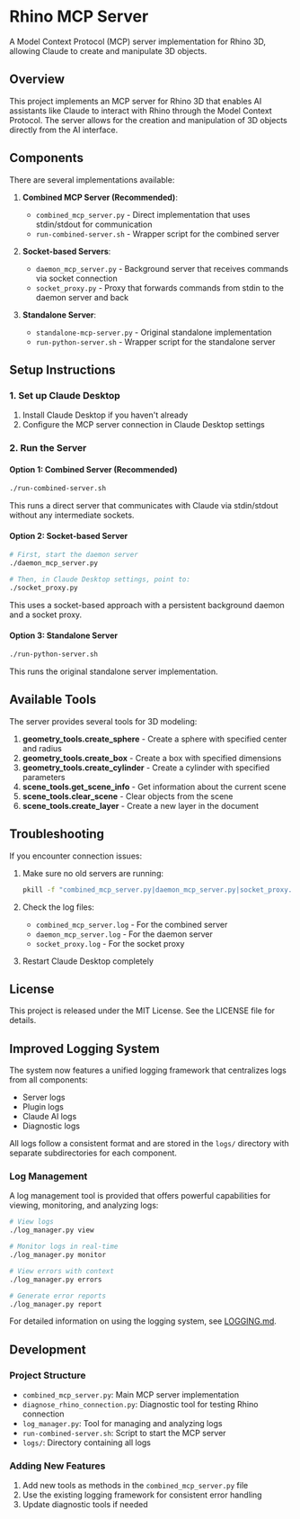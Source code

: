 # Rhino MCP Server

A Model Context Protocol (MCP) server implementation for Rhino 3D, allowing Claude to create and manipulate 3D objects.

## Overview

This project implements an MCP server for Rhino 3D that enables AI assistants like Claude to interact with Rhino through the Model Context Protocol. The server allows for the creation and manipulation of 3D objects directly from the AI interface.

## Components

There are several implementations available:

1. **Combined MCP Server (Recommended)**: 
   - `combined_mcp_server.py` - Direct implementation that uses stdin/stdout for communication
   - `run-combined-server.sh` - Wrapper script for the combined server

2. **Socket-based Servers**:
   - `daemon_mcp_server.py` - Background server that receives commands via socket connection
   - `socket_proxy.py` - Proxy that forwards commands from stdin to the daemon server and back
   
3. **Standalone Server**:
   - `standalone-mcp-server.py` - Original standalone implementation
   - `run-python-server.sh` - Wrapper script for the standalone server

## Setup Instructions

### 1. Set up Claude Desktop

1. Install Claude Desktop if you haven't already
2. Configure the MCP server connection in Claude Desktop settings

### 2. Run the Server

#### Option 1: Combined Server (Recommended)

```bash
./run-combined-server.sh
```

This runs a direct server that communicates with Claude via stdin/stdout without any intermediate sockets.

#### Option 2: Socket-based Server

```bash
# First, start the daemon server
./daemon_mcp_server.py

# Then, in Claude Desktop settings, point to:
./socket_proxy.py
```

This uses a socket-based approach with a persistent background daemon and a socket proxy.

#### Option 3: Standalone Server

```bash
./run-python-server.sh
```

This runs the original standalone server implementation.

## Available Tools

The server provides several tools for 3D modeling:

1. **geometry_tools.create_sphere** - Create a sphere with specified center and radius
2. **geometry_tools.create_box** - Create a box with specified dimensions
3. **geometry_tools.create_cylinder** - Create a cylinder with specified parameters
4. **scene_tools.get_scene_info** - Get information about the current scene
5. **scene_tools.clear_scene** - Clear objects from the scene
6. **scene_tools.create_layer** - Create a new layer in the document

## Troubleshooting

If you encounter connection issues:

1. Make sure no old servers are running:
   ```bash
   pkill -f "combined_mcp_server.py|daemon_mcp_server.py|socket_proxy.py|standalone-mcp_server.py"
   ```

2. Check the log files:
   - `combined_mcp_server.log` - For the combined server
   - `daemon_mcp_server.log` - For the daemon server
   - `socket_proxy.log` - For the socket proxy

3. Restart Claude Desktop completely

## License

This project is released under the MIT License. See the LICENSE file for details. 

## Improved Logging System

The system now features a unified logging framework that centralizes logs from all components:

- Server logs
- Plugin logs
- Claude AI logs
- Diagnostic logs

All logs follow a consistent format and are stored in the `logs/` directory with separate subdirectories for each component.

### Log Management

A log management tool is provided that offers powerful capabilities for viewing, monitoring, and analyzing logs:

```bash
# View logs
./log_manager.py view

# Monitor logs in real-time
./log_manager.py monitor

# View errors with context
./log_manager.py errors

# Generate error reports
./log_manager.py report
```

For detailed information on using the logging system, see [LOGGING.md](LOGGING.md).

## Development

### Project Structure

- `combined_mcp_server.py`: Main MCP server implementation
- `diagnose_rhino_connection.py`: Diagnostic tool for testing Rhino connection
- `log_manager.py`: Tool for managing and analyzing logs
- `run-combined-server.sh`: Script to start the MCP server
- `logs/`: Directory containing all logs

### Adding New Features

1. Add new tools as methods in the `combined_mcp_server.py` file
2. Use the existing logging framework for consistent error handling
3. Update diagnostic tools if needed 